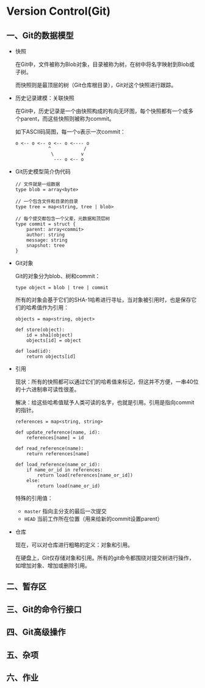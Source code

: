 # Version Control(Git)



## 一、Git的数据模型

- 快照

  在Git中，文件被称为Blob对象，目录被称为树，在树中将名字映射到Blob或子树。

  而快照则是最顶层的树（Git仓库根目录），Git对这个快照进行跟踪。

- 历史记录建模：关联快照

  在Git中，历史记录是一个由快照构成的有向无环图，每个快照都有一个或多个parent，而这些快照则被称为commit。

  如下ASCII码简图，每一个`o`表示一次commit：

  ```
  o <-- o <-- o <-- o <---- o
              ^            /
               \          v
                --- o <-- o
  ```

- Git历史模型简介伪代码

  ```
  // 文件就是一组数据
  type blob = array<byte>
  
  // 一个包含文件和目录的目录
  type tree = map<string, tree | blob>
  
  // 每个提交都包含一个父辈，元数据和顶层树
  type commit = struct {
      parent: array<commit>
      author: string
      message: string
      snapshot: tree
  }
  ```

- Git对象

  Git的对象分为blob、树和commit：

  ```
  type object = blob | tree | commit
  ```

  所有的对象会基于它们的SHA-1哈希进行寻址，当对象被引用时，也是保存它们的哈希值作为引用：

  ```
  objects = map<string, object>
  
  def store(object):
      id = sha1(object)
      objects[id] = object
  
  def load(id):
      return objects[id]
  ```

- 引用

  现状：所有的快照都可以通过它们的哈希值来标记，但这并不方便，一串40位的十六进制串可读性很差。

  解决：给这些哈希值赋予人类可读的名字，也就是引用。引用是指向commit的指针。

  ```
  references = map<string, string>
  
  def update_reference(name, id):
      references[name] = id
  
  def read_reference(name):
      return references[name]
  
  def load_reference(name_or_id):
      if name_or_id in references:
          return load(references[name_or_id])
      else:
          return load(name_or_id)
  ```

  特殊的引用值：

  - `master` 指向主分支的最后一次提交
  - `HEAD` 当前工作所在位置（用来给新的commit设置parent）

- 仓库

  现在，可以对仓库进行粗略的定义：对象和引用。

  在硬盘上，Git仅存储对象和引用。所有的git命令都围绕对提交树进行操作，如增加对象、增加或删除引用。

  

## 二、暂存区



## 三、Git的命令行接口



## 四、Git高级操作



## 五、杂项



## 六、作业


